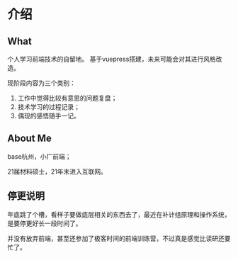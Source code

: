 # 介绍
## What
个人学习前端技术的自留地。
基于vuepress搭建，未来可能会对其进行风格改造。

现阶段内容为三个类别：
1. 工作中觉得比较有意思的问题复盘；
2. 技术学习的过程记录；
3. 偶现的感悟随手一记。

## About Me
base杭州，小厂前端；

21届材料硕士，21年末进入互联网。
## 停更说明
年底跳了个槽，看样子要做底层相关的东西去了，最近在补计组原理和操作系统，是要停更好长一段时间了。

并没有放弃前端，甚至还参加了极客时间的前端训练营，不过真是感觉比读研还要忙了。